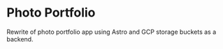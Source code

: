 # Photo Portfolio

Rewrite of photo portfolio app using Astro and GCP storage buckets as a backend.
